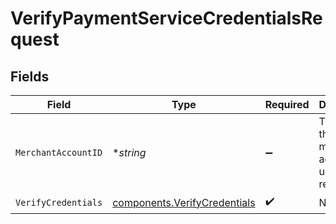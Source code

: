 # VerifyPaymentServiceCredentialsRequest


## Fields

| Field                                                                        | Type                                                                         | Required                                                                     | Description                                                                  |
| ---------------------------------------------------------------------------- | ---------------------------------------------------------------------------- | ---------------------------------------------------------------------------- | ---------------------------------------------------------------------------- |
| `MerchantAccountID`                                                          | **string*                                                                    | :heavy_minus_sign:                                                           | The ID of the merchant account to use for this request.                      |
| `VerifyCredentials`                                                          | [components.VerifyCredentials](../../models/components/verifycredentials.md) | :heavy_check_mark:                                                           | N/A                                                                          |